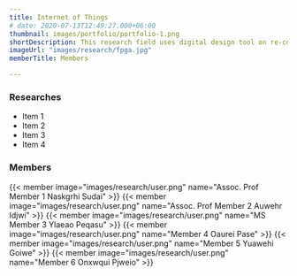 ```yaml
---
title: Internet of Things
# date: 2020-07-13T12:49:27.000+06:00
thumbnail: images/portfolio/portfolio-1.png
shortDescription: This research field uses digital design tool on re-configurable hardware platforms to accelerate applications, algorithms that require high computational complexity.
imageUrl: "images/research/fpga.jpg"
memberTitle: Members

---
```

### Researches  

+ Item 1
+ Item 2
+ Item 3
+ Item 4


### Members    

{{< member image="images/research/user.png" name="Assoc. Prof Member 1 Naskgrhi Sudai" >}}
{{< member image="images/research/user.png" name="Assoc. Prof Member 2 Auwehr Idjwi" >}}
{{< member image="images/research/user.png" name="MS Member 3 Ylaeao Peqasu" >}}
{{< member image="images/research/user.png" name="Member 4 Oaurei Pase" >}}
{{< member image="images/research/user.png" name="Member 5 Yuawehi Goiwe" >}}
{{< member image="images/research/user.png" name="Member 6 Onxwqui Pjweio" >}}